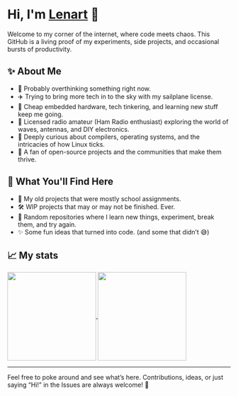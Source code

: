 # Hi, I'm [Lenart](https://github.com/Lenart12) 👋

Welcome to my corner of the internet, where code meets chaos. This GitHub is a living proof of my experiments, side projects, and occasional bursts of productivity. 

## ✨ About Me
- 🧠 Probably overthinking something right now.
- ✈️ Trying to bring more tech in to the sky with my sailplane license.
- 🤖 Cheap embedded hardware, tech tinkering, and learning new stuff keep me going.
- 📡 Licensed radio amateur (Ham Radio enthusiast) exploring the world of waves, antennas, and DIY electronics.  
- 🧵 Deeply curious about compilers, operating systems, and the intricacies of how Linux ticks.  
- 🌱 A fan of open-source projects and the communities that make them thrive.  

## 📂 What You'll Find Here
- 🏫 My old projects that were mostly school assignments.
- 🛠️ WIP projects that may or may not be finished. Ever.
- 🌱 Random repositories where I learn new things, experiment, break them, and try again.
- ✨ Some fun ideas that turned into code. (and some that didn’t 😅)

## 📈 My stats

<a href="https://github.com/Lenart12">
  <img height=200 align="center" src="https://github-readme-stats.vercel.app/api?username=Lenart12&show_icons=true" />
</a>
<a href="https://github.com/Lenart12">
  <img height=200 align="center" src="https://github-readme-stats.vercel.app/api/top-langs?username=Lenart12&layout=compact&langs_count=8&card_width=320" />
</a>


---

Feel free to poke around and see what’s here. Contributions, ideas, or just saying “Hi!” in the Issues are always welcome! 🌟


